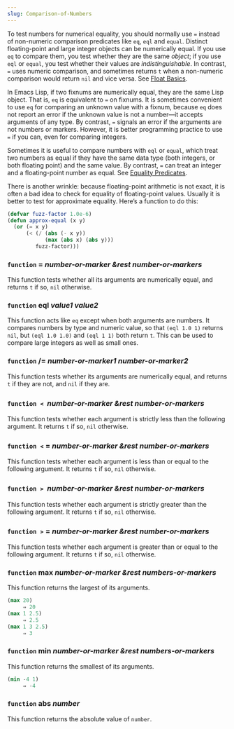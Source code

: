 ```yaml
---
slug: Comparison-of-Numbers
---
```


To test numbers for numerical equality, you should normally use `=` instead of non-numeric comparison predicates like `eq`, `eql` and `equal`. Distinct floating-point and large integer objects can be numerically equal. If you use `eq` to compare them, you test whether they are the same *object*; if you use `eql` or `equal`, you test whether their values are *indistinguishable*. In contrast, `=` uses numeric comparison, and sometimes returns `t` when a non-numeric comparison would return `nil` and vice versa. See [Float Basics](/docs/elisp/Float-Basics).

In Emacs Lisp, if two fixnums are numerically equal, they are the same Lisp object. That is, `eq` is equivalent to `=` on fixnums. It is sometimes convenient to use `eq` for comparing an unknown value with a fixnum, because `eq` does not report an error if the unknown value is not a number—it accepts arguments of any type. By contrast, `=` signals an error if the arguments are not numbers or markers. However, it is better programming practice to use `=` if you can, even for comparing integers.

Sometimes it is useful to compare numbers with `eql` or `equal`, which treat two numbers as equal if they have the same data type (both integers, or both floating point) and the same value. By contrast, `=` can treat an integer and a floating-point number as equal. See [Equality Predicates](/docs/elisp/Equality-Predicates).

There is another wrinkle: because floating-point arithmetic is not exact, it is often a bad idea to check for equality of floating-point values. Usually it is better to test for approximate equality. Here’s a function to do this:

```lisp
(defvar fuzz-factor 1.0e-6)
(defun approx-equal (x y)
  (or (= x y)
      (< (/ (abs (- x y))
            (max (abs x) (abs y)))
         fuzz-factor)))
```

### <span className="tag function">`function`</span> **=** *number-or-marker \&rest number-or-markers*

This function tests whether all its arguments are numerically equal, and returns `t` if so, `nil` otherwise.

### <span className="tag function">`function`</span> **eql** *value1 value2*

This function acts like `eq` except when both arguments are numbers. It compares numbers by type and numeric value, so that `(eql 1.0 1)` returns `nil`, but `(eql 1.0 1.0)` and `(eql 1 1)` both return `t`. This can be used to compare large integers as well as small ones.

### <span className="tag function">`function`</span> **/=** *number-or-marker1 number-or-marker2*

This function tests whether its arguments are numerically equal, and returns `t` if they are not, and `nil` if they are.

### <span className="tag function">`function`</span> **﹤** *number-or-marker \&rest number-or-markers*

This function tests whether each argument is strictly less than the following argument. It returns `t` if so, `nil` otherwise.

### <span className="tag function">`function`</span> **﹤=** *number-or-marker \&rest number-or-markers*

This function tests whether each argument is less than or equal to the following argument. It returns `t` if so, `nil` otherwise.

### <span className="tag function">`function`</span> **﹥** *number-or-marker \&rest number-or-markers*

This function tests whether each argument is strictly greater than the following argument. It returns `t` if so, `nil` otherwise.

### <span className="tag function">`function`</span> **﹥=** *number-or-marker \&rest number-or-markers*

This function tests whether each argument is greater than or equal to the following argument. It returns `t` if so, `nil` otherwise.

### <span className="tag function">`function`</span> **max** *number-or-marker \&rest numbers-or-markers*

This function returns the largest of its arguments.

```lisp
(max 20)
     ⇒ 20
(max 1 2.5)
     ⇒ 2.5
(max 1 3 2.5)
     ⇒ 3
```

### <span className="tag function">`function`</span> **min** *number-or-marker \&rest numbers-or-markers*

This function returns the smallest of its arguments.

```lisp
(min -4 1)
     ⇒ -4
```

### <span className="tag function">`function`</span> **abs** *number*

This function returns the absolute value of `number`.
